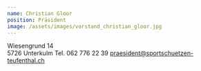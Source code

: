 ```yaml
---
name: Christian Gloor
position: Präsident
image: /assets/images/vorstand_christian_gloor.jpg
---
```


Wiesengrund 14  
5726 Unterkulm 
Tel. 062 776 22 39
praesident@sportschuetzen-teufenthal.ch
